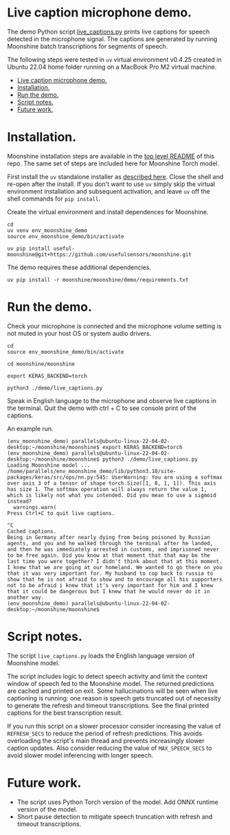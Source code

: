 # Live caption microphone demo.

The demo Python script
[live_captions.py](/moonshine/demo/live_captions.py) prints live captions
for speech detected in the microphone signal.  The captions are generated by
running Moonshine batch transcriptions for segments of speech.

The following steps were tested in `uv` virtual environment v0.4.25 created in
Ubuntu 22.04 home folder running on a MacBook Pro M2 virtual machine.

- [Live caption microphone demo.](#live-caption-microphone-demo)
- [Installation.](#installation)
- [Run the demo.](#run-the-demo)
- [Script notes.](#script-notes)
- [Future work.](#future-work)

# Installation.

Moonshine installation steps are available in the
[top level README](/README.md) of this repo.  The same set of steps are included here for Moonshine Torch model.

First install the `uv` standalone installer as
[described here](https://github.com/astral-sh/uv?tab=readme-ov-file#installation).
Close the shell and re-open after the install.  If you don't want to use `uv`
simply skip the virtual environment installation and subsequent activation, and
leave `uv` off the shell commands for `pip install`.

Create the virtual environment and install dependences for Moonshine.
```console
cd
uv venv env_moonshine_demo
source env_moonshine_demo/bin/activate

uv pip install useful-moonshine@git+https://github.com/usefulsensors/moonshine.git
```

The demo requires these additional dependencies.
```console
uv pip install -r moonshine/moonshine/demo/requirements.txt
```

# Run the demo.

Check your microphone is connected and the microphone volume setting is not
muted in your host OS or system audio drivers.
```console
cd
source env_moonshine_demo/bin/activate

cd moonshine/moonshine

export KERAS_BACKEND=torch

python3 ./demo/live_captions.py
```
Speak in English language to the microphone and observe live captions in the
terminal.  Quit the demo with ctrl + C to see console print of the captions.

An example run.
```console
(env_moonshine_demo) parallels@ubuntu-linux-22-04-02-desktop:~/moonshine/moonshine$ export KERAS_BACKEND=torch
(env_moonshine_demo) parallels@ubuntu-linux-22-04-02-desktop:~/moonshine/moonshine$ python3 ./demo/live_captions.py
Loading Moonshine model ...
/home/parallels/env_moonshine_demo/lib/python3.10/site-packages/keras/src/ops/nn.py:545: UserWarning: You are using a softmax over axis 3 of a tensor of shape torch.Size([1, 8, 1, 1]). This axis has size 1. The softmax operation will always return the value 1, which is likely not what you intended. Did you mean to use a sigmoid instead?
  warnings.warn(
Press Ctrl+C to quit live captions.

^C
Cached captions.
Being in Germany after nearly dying from being poisoned by Russian agents, and you and he walked through the terminal after he landed, and then he was immediately arrested in customs, and imprisoned never to be free again. Did you know at that moment that that may be the last time you were together? I didn't think about that at this moment. I knew that we are going at our homeland. We wanted to go there on you that it was very important for. My husband to cop back to russia to show that he is not afraid to show and to encourage all his supporters not to be afraid i knew that it's very important for him and I knew that it could be dangerous but I knew that he would never do it in another way.
(env_moonshine_demo) parallels@ubuntu-linux-22-04-02-desktop:~/moonshine/moonshine$
```

# Script notes.

The script `live_captions.py` loads the English language version of Moonshine
model.

The script includes logic to detect speech activity and limit the context window
of speech fed to the Moonshine model.  The returned predictions are cached and
printed on exit.  Some hallucinations will be seen when live captioning is
running: one reason is speech gets truncated out of necessity to generate the refresh and timeout transcriptions.  See the final printed captions for the best
transcription result.

If you run this script on a slower processor consider increasing the value of
`REFRESH_SECS` to reduce the period of refresh predictions.  This avoids
overloading the script's main thread and prevents increasingly slower caption
updates.  Also consider reducing the value of `MAX_SPEECH_SECS` to avoid slower
model inferencing with longer speech.

# Future work.

* The script uses Python Torch version of the model.  Add ONNX runtime version of the model.
* Short pause detection to mitigate speech truncation with refresh and timeout transcriptions.
